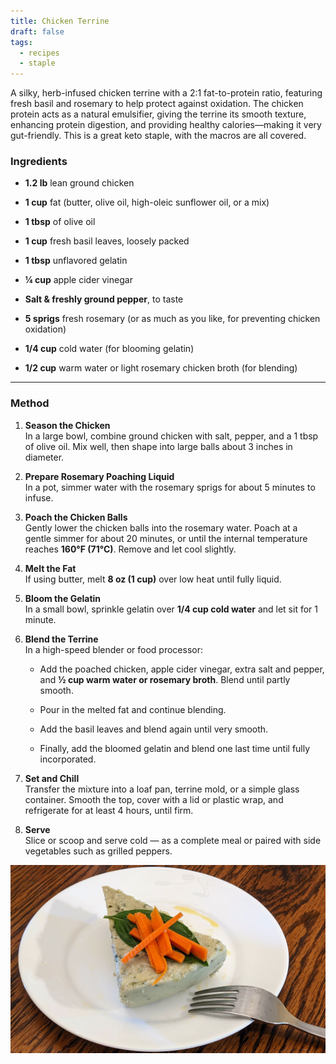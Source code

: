 ```yaml
---
title: Chicken Terrine
draft: false
tags:
  - recipes
  - staple
---
```


A silky, herb-infused chicken terrine with a 2:1 fat-to-protein ratio, featuring fresh basil and rosemary to help protect against oxidation. The chicken protein acts as a natural emulsifier, giving the terrine its smooth texture, enhancing protein digestion, and providing healthy calories—making it very gut-friendly. This is a great keto staple, with the macros are all covered.


### Ingredients

- **1.2 lb** lean ground chicken
    
- **1 cup** fat (butter, olive oil, high-oleic sunflower oil, or a mix)

- **1 tbsp** of olive oil
    
- **1 cup** fresh basil leaves, loosely packed
    
- **1 tbsp** unflavored gelatin
    
- **¼ cup** apple cider vinegar
    
- **Salt & freshly ground pepper**, to taste
    
- **5 sprigs** fresh rosemary (or as much as you like, for preventing chicken oxidation)
    
- **1/4 cup** cold water (for blooming gelatin)
    
- **1/2 cup** warm water or light rosemary chicken broth (for blending)
    

---

### Method

1. **Season the Chicken**  
    In a large bowl, combine ground chicken with salt, pepper, and a 1 tbsp of olive oil. Mix well, then shape into large balls about 3 inches in diameter.
    
2. **Prepare Rosemary Poaching Liquid**  
    In a pot, simmer water with the rosemary sprigs for about 5 minutes to infuse.
    
3. **Poach the Chicken Balls**  
    Gently lower the chicken balls into the rosemary water. Poach at a gentle simmer for about 20 minutes, or until the internal temperature reaches **160°F (71°C)**. Remove and let cool slightly.
    
4. **Melt the Fat**  
    If using butter, melt **8 oz (1 cup)** over low heat until fully liquid. 
    
5. **Bloom the Gelatin**  
    In a small bowl, sprinkle gelatin over **1/4 cup cold water** and let sit for 1 minute.
    
6. **Blend the Terrine**  
    In a high-speed blender or food processor:
    
    - Add the poached chicken, apple cider vinegar, extra salt and pepper, and **½ cup warm water or rosemary broth**. Blend until partly smooth.
        
    - Pour in the melted fat and continue blending.
        
    - Add the basil leaves and blend again until very smooth.
        
    - Finally, add the bloomed gelatin and blend one last time until fully incorporated.
        
7. **Set and Chill**  
    Transfer the mixture into a loaf pan, terrine mold, or a simple glass container. Smooth the top, cover with a lid or plastic wrap, and refrigerate for at least 4 hours, until firm.
    
8. **Serve**  
    Slice or scoop and serve cold — as a complete meal or paired with side vegetables such as grilled peppers.
    


![Alt text](chicken-terrine.jpg)